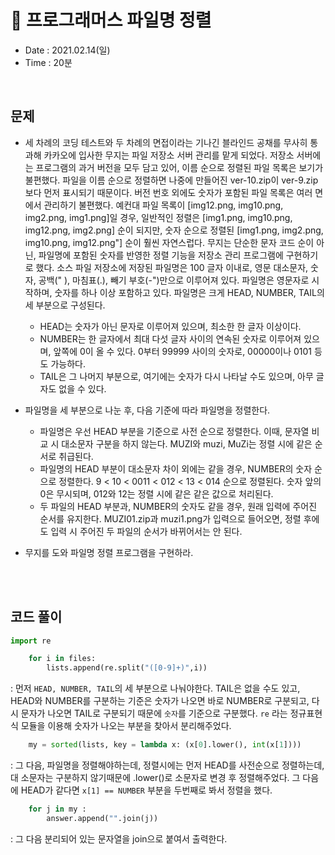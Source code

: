 # 📿 프로그래머스 파일명 정렬
- Date : 2021.02.14(일)
- Time : 20분
<br>

## 문제

- 세 차례의 코딩 테스트와 두 차례의 면접이라는 기나긴 블라인드 공채를 무사히 통과해 카카오에 입사한 무지는 파일 저장소 서버 관리를 맡게 되었다.
저장소 서버에는 프로그램의 과거 버전을 모두 담고 있어, 이름 순으로 정렬된 파일 목록은 보기가 불편했다. 파일을 이름 순으로 정렬하면 나중에 만들어진 ver-10.zip이 ver-9.zip보다 먼저 표시되기 때문이다.
버전 번호 외에도 숫자가 포함된 파일 목록은 여러 면에서 관리하기 불편했다. 예컨대 파일 목록이 [img12.png, img10.png, img2.png, img1.png]일 경우, 일반적인 정렬은 [img1.png, img10.png, img12.png, img2.png] 순이 되지만, 숫자 순으로 정렬된 [img1.png, img2.png, img10.png, img12.png"] 순이 훨씬 자연스럽다.
무지는 단순한 문자 코드 순이 아닌, 파일명에 포함된 숫자를 반영한 정렬 기능을 저장소 관리 프로그램에 구현하기로 했다.
소스 파일 저장소에 저장된 파일명은 100 글자 이내로, 영문 대소문자, 숫자, 공백(" ), 마침표(.), 빼기 부호(-")만으로 이루어져 있다. 파일명은 영문자로 시작하며, 숫자를 하나 이상 포함하고 있다.
파일명은 크게 HEAD, NUMBER, TAIL의 세 부분으로 구성된다.
    - HEAD는 숫자가 아닌 문자로 이루어져 있으며, 최소한 한 글자 이상이다.
    - NUMBER는 한 글자에서 최대 다섯 글자 사이의 연속된 숫자로 이루어져 있으며, 앞쪽에 0이 올 수 있다. 0부터 99999 사이의 숫자로, 00000이나 0101 등도 가능하다.
    - TAIL은 그 나머지 부분으로, 여기에는 숫자가 다시 나타날 수도 있으며, 아무 글자도 없을 수 있다.

- 파일명을 세 부분으로 나눈 후, 다음 기준에 따라 파일명을 정렬한다.
    - 파일명은 우선 HEAD 부분을 기준으로 사전 순으로 정렬한다. 이때, 문자열 비교 시 대소문자 구분을 하지 않는다. MUZI와 muzi, MuZi는 정렬 시에 같은 순서로 취급된다.
    - 파일명의 HEAD 부분이 대소문자 차이 외에는 같을 경우, NUMBER의 숫자 순으로 정렬한다. 9 < 10 < 0011 < 012 < 13 < 014 순으로 정렬된다. 숫자 앞의 0은 무시되며, 012와 12는 정렬 시에 같은 같은 값으로 처리된다.
    - 두 파일의 HEAD 부분과, NUMBER의 숫자도 같을 경우, 원래 입력에 주어진 순서를 유지한다. MUZI01.zip과 muzi1.png가 입력으로 들어오면, 정렬 후에도 입력 시 주어진 두 파일의 순서가 바뀌어서는 안 된다.


- 무지를 도와 파일명 정렬 프로그램을 구현하라.

<br><br>

## 코드 풀이

```python
import re

    for i in files:
        lists.append(re.split("([0-9]+)",i))
```
: 먼저 ```HEAD, NUMBER, TAIL```의 세 부분으로 나눠야한다. TAIL은 없을 수도 있고, HEAD와 NUMBER를 구분하는 기준은 숫자가 나오면 바로 NUMBER로 구분되고, 다시 문자가 나오면 TAIL로 구분되기 때문에 ```숫자```를 기준으로 구분했다. ```re``` 라는 정규표현식 모듈을 이용해 숫자가 나오는 부분을 찾아서 분리해주었다. 

```python
    my = sorted(lists, key = lambda x: (x[0].lower(), int(x[1])))
```
: 그 다음, 파일명을 정렬해야하는데, 정렬시에는 먼저 HEAD를 사전순으로 정렬하는데, 대 소문자는 구분하지 않기때문에 .lower()로 소문자로 변경 후 정렬해주었다. 그 다음에 HEAD가 같다면 ```x[1] == NUMBER``` 부분을 두번째로 봐서 정렬을 했다. 
``` python
    for j in my :
        answer.append("".join(j))
```
: 그 다음 분리되어 있는 문자열을 join으로 붙여서 출력한다.